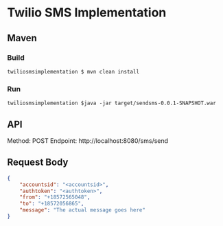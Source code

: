 # Twilio SMS Implementation


## Maven

### Build

```terminal 
twiliosmsimplementation $ mvn clean install
```

### Run

```terminal
twiliosmsimplementation $java -jar target/sendsms-0.0.1-SNAPSHOT.war
```

## API 

Method: POST
Endpoint: http://localhost:8080/sms/send  

## Request Body

```json
{
	"accountsid": "<accountsid>",
	"authtoken": "<authtoken>",
	"from": "+18572565048",
	"to": "+18572056865",
	"message": "The actual message goes here"
}
```


